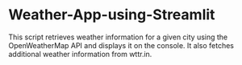 # Weather-App-using-Streamlit
This script retrieves weather information for a given city using the OpenWeatherMap API and displays it on the console. It also fetches additional weather information from wttr.in.
